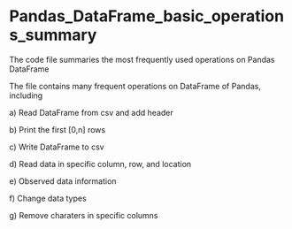 # Pandas_DataFrame_basic_operations_summary
The code file summaries the most frequently used operations on Pandas DataFrame

The file contains many frequent operations on DataFrame of Pandas, including 

a) Read DataFrame from csv and add header

b) Print the first [0,n] rows

c) Write DataFrame to csv

d) Read data in specific column, row, and location

e) Observed data information

f) Change data types

g) Remove charaters in specific columns
